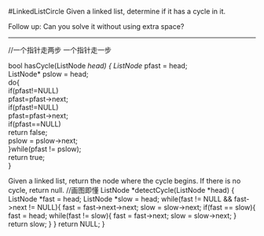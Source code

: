 #LinkedListCircle
Given a linked list, determine if it has a cycle in it.

Follow up:
Can you solve it without using extra space?

---


//一个指针走两步 一个指针走一步

bool hasCycle(ListNode *head)
{
        ListNode* pfast = head;  
        ListNode* pslow = head;  
        do{  
            if(pfast!=NULL)  
                pfast=pfast->next;  
            if(pfast!=NULL)  
                pfast=pfast->next;  
            if(pfast==NULL)  
                return false;  
            pslow = pslow->next;  
        }while(pfast != pslow);  
        return true;  
}




Given a linked list, return the node where the cycle begins. If there is no cycle, return null.
//画图即懂
ListNode *detectCycle(ListNode *head)
{
        ListNode *fast = head;
        ListNode *slow = head;
        while(fast != NULL && fast->next != NULL){
            fast = fast->next->next;
            slow = slow->next;
            if(fast == slow){
                fast = head;
                while(fast != slow){
                    fast = fast->next;
                    slow = slow->next;
                }
                return slow;
            }
        }
        return NULL;
}
